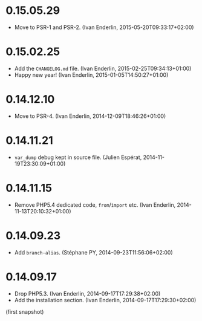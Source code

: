 # 0.15.05.29

  * Move to PSR-1 and PSR-2. (Ivan Enderlin, 2015-05-20T09:33:17+02:00)

# 0.15.02.25

  * Add the `CHANGELOG.md` file. (Ivan Enderlin, 2015-02-25T09:34:13+01:00)
  * Happy new year! (Ivan Enderlin, 2015-01-05T14:50:27+01:00)

# 0.14.12.10

  * Move to PSR-4. (Ivan Enderlin, 2014-12-09T18:46:26+01:00)

# 0.14.11.21

  * `var_dump` debug kept in source file. (Julien Espérat, 2014-11-19T23:30:09+01:00)

# 0.14.11.15

  * Remove PHP5.4 dedicated code, `from`/`import` etc. (Ivan Enderlin, 2014-11-13T20:10:32+01:00)

# 0.14.09.23

  * Add `branch-alias`. (Stéphane PY, 2014-09-23T11:56:06+02:00)

# 0.14.09.17

  * Drop PHP5.3. (Ivan Enderlin, 2014-09-17T17:29:38+02:00)
  * Add the installation section. (Ivan Enderlin, 2014-09-17T17:29:30+02:00)

(first snapshot)
